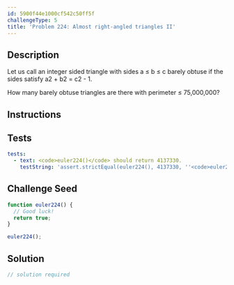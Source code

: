 ```yaml
---
id: 5900f44e1000cf542c50ff5f
challengeType: 5
title: 'Problem 224: Almost right-angled triangles II'
---
```


## Description
<section id='description'>
Let us call an integer sided triangle with sides a ≤ b ≤ c barely obtuse if the sides satisfy a2 + b2 = c2 - 1.

How many barely obtuse triangles are there with perimeter ≤ 75,000,000?
</section>

## Instructions
<section id='instructions'>

</section>

## Tests
<section id='tests'>

```yml
tests:
  - text: <code>euler224()</code> should return 4137330.
    testString: 'assert.strictEqual(euler224(), 4137330, ''<code>euler224()</code> should return 4137330.'');'

```

</section>

## Challenge Seed
<section id='challengeSeed'>

<div id='js-seed'>

```js
function euler224() {
  // Good luck!
  return true;
}

euler224();
```

</div>



</section>

## Solution
<section id='solution'>

```js
// solution required
```
</section>
